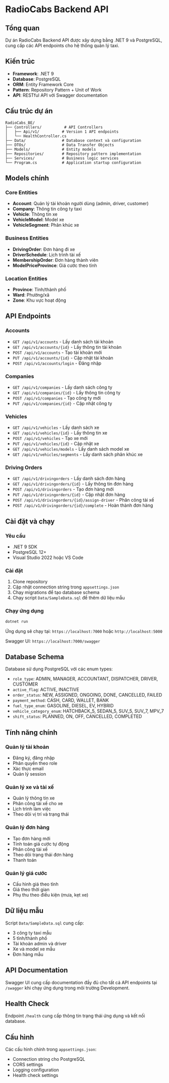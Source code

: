 # RadioCabs Backend API

## Tổng quan
Dự án RadioCabs Backend API được xây dựng bằng .NET 9 và PostgreSQL, cung cấp các API endpoints cho hệ thống quản lý taxi.

## Kiến trúc
- **Framework**: .NET 9
- **Database**: PostgreSQL
- **ORM**: Entity Framework Core
- **Pattern**: Repository Pattern + Unit of Work
- **API**: RESTful API với Swagger documentation

## Cấu trúc dự án

```
RadioCabs_BE/
├── Controllers/          # API Controllers
│   ├── Api/v1/          # Version 1 API endpoints
│   └── HealthController.cs
├── Data/                # Database context và configuration
├── DTOs/                # Data Transfer Objects
├── Models/              # Entity models
├── Repositories/        # Repository pattern implementation
├── Services/            # Business logic services
└── Program.cs           # Application startup configuration
```

## Models chính

### Core Entities
- **Account**: Quản lý tài khoản người dùng (admin, driver, customer)
- **Company**: Thông tin công ty taxi
- **Vehicle**: Thông tin xe
- **VehicleModel**: Model xe
- **VehicleSegment**: Phân khúc xe

### Business Entities
- **DrivingOrder**: Đơn hàng đi xe
- **DriverSchedule**: Lịch trình tài xế
- **MembershipOrder**: Đơn hàng thành viên
- **ModelPriceProvince**: Giá cước theo tỉnh

### Location Entities
- **Province**: Tỉnh/thành phố
- **Ward**: Phường/xã
- **Zone**: Khu vực hoạt động

## API Endpoints

### Accounts
- `GET /api/v1/accounts` - Lấy danh sách tài khoản
- `GET /api/v1/accounts/{id}` - Lấy thông tin tài khoản
- `POST /api/v1/accounts` - Tạo tài khoản mới
- `PUT /api/v1/accounts/{id}` - Cập nhật tài khoản
- `POST /api/v1/accounts/login` - Đăng nhập

### Companies
- `GET /api/v1/companies` - Lấy danh sách công ty
- `GET /api/v1/companies/{id}` - Lấy thông tin công ty
- `POST /api/v1/companies` - Tạo công ty mới
- `PUT /api/v1/companies/{id}` - Cập nhật công ty

### Vehicles
- `GET /api/v1/vehicles` - Lấy danh sách xe
- `GET /api/v1/vehicles/{id}` - Lấy thông tin xe
- `POST /api/v1/vehicles` - Tạo xe mới
- `PUT /api/v1/vehicles/{id}` - Cập nhật xe
- `GET /api/v1/vehicles/models` - Lấy danh sách model xe
- `GET /api/v1/vehicles/segments` - Lấy danh sách phân khúc xe

### Driving Orders
- `GET /api/v1/drivingorders` - Lấy danh sách đơn hàng
- `GET /api/v1/drivingorders/{id}` - Lấy thông tin đơn hàng
- `POST /api/v1/drivingorders` - Tạo đơn hàng mới
- `PUT /api/v1/drivingorders/{id}` - Cập nhật đơn hàng
- `POST /api/v1/drivingorders/{id}/assign-driver` - Phân công tài xế
- `POST /api/v1/drivingorders/{id}/complete` - Hoàn thành đơn hàng

## Cài đặt và chạy

### Yêu cầu
- .NET 9 SDK
- PostgreSQL 12+
- Visual Studio 2022 hoặc VS Code

### Cài đặt
1. Clone repository
2. Cập nhật connection string trong `appsettings.json`
3. Chạy migrations để tạo database schema
4. Chạy script `Data/SampleData.sql` để thêm dữ liệu mẫu

### Chạy ứng dụng
```bash
dotnet run
```

Ứng dụng sẽ chạy tại: `https://localhost:7000` hoặc `http://localhost:5000`

Swagger UI: `https://localhost:7000/swagger`

## Database Schema

Database sử dụng PostgreSQL với các enum types:
- `role_type`: ADMIN, MANAGER, ACCOUNTANT, DISPATCHER, DRIVER, CUSTOMER
- `active_flag`: ACTIVE, INACTIVE
- `order_status`: NEW, ASSIGNED, ONGOING, DONE, CANCELLED, FAILED
- `payment_method`: CASH, CARD, WALLET, BANK
- `fuel_type_enum`: GASOLINE, DIESEL, EV, HYBRID
- `vehicle_category_enum`: HATCHBACK_5, SEDAN_5, SUV_5, SUV_7, MPV_7
- `shift_status`: PLANNED, ON, OFF, CANCELLED, COMPLETED

## Tính năng chính

### Quản lý tài khoản
- Đăng ký, đăng nhập
- Phân quyền theo role
- Xác thực email
- Quản lý session

### Quản lý xe và tài xế
- Quản lý thông tin xe
- Phân công tài xế cho xe
- Lịch trình làm việc
- Theo dõi vị trí và trạng thái

### Quản lý đơn hàng
- Tạo đơn hàng mới
- Tính toán giá cước tự động
- Phân công tài xế
- Theo dõi trạng thái đơn hàng
- Thanh toán

### Quản lý giá cước
- Cấu hình giá theo tỉnh
- Giá theo thời gian
- Phụ thu theo điều kiện (mưa, kẹt xe)

## Dữ liệu mẫu

Script `Data/SampleData.sql` cung cấp:
- 3 công ty taxi mẫu
- 5 tỉnh/thành phố
- Tài khoản admin và driver
- Xe và model xe mẫu
- Đơn hàng mẫu

## API Documentation

Swagger UI cung cấp documentation đầy đủ cho tất cả API endpoints tại `/swagger` khi chạy ứng dụng trong môi trường Development.

## Health Check

Endpoint `/health` cung cấp thông tin trạng thái ứng dụng và kết nối database.

## Cấu hình

Các cấu hình chính trong `appsettings.json`:
- Connection string cho PostgreSQL
- CORS settings
- Logging configuration
- Health check settings





